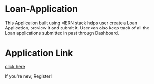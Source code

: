 # Loan-Application

This Application built using MERN stack helps user create a Loan Application, preview it and submit it.
User can also keep track of all the Loan applications submitted in past through Dashboard.

# Application Link

[click here](https://easyloanapplication.herokuapp.com/)

If you're new, Register!
